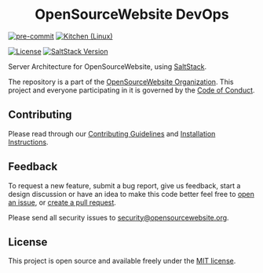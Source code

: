 <h1 align="center">OpenSourceWebsite DevOps</h1>

[![pre-commit](https://img.shields.io/badge/pre--commit-enabled-brightgreen?logo=pre-commit&logoColor=white)](https://github.com/pre-commit/pre-commit)
[![Kitchen (Linux)](https://github.com/opensourcewebsite-org/osw-devops/actions/workflows/kitchen.yml/badge.svg)](https://github.com/opensourcewebsite-org/osw-devops/actions/workflows/kitchen.yml)

[![License](https://img.shields.io/badge/License-MIT-brightgreen.svg?style=flat-square)](LICENSE.md)
[![SaltStack Version](https://img.shields.io/badge/SaltStack-3006.1-blue.svg?style=flat-square)](https://saltproject.io)

Server Architecture for OpenSourceWebsite, using [SaltStack](https://saltproject.io).

The repository is a part of the [OpenSourceWebsite Organization](https://github.com/opensourcewebsite-org). This project and everyone participating in it is governed by the [Code of Conduct](CODE_OF_CONDUCT.md).

## Contributing

Please read through our [Contributing Guidelines](CONTRIBUTING.md) and [Installation Instructions](INSTALL.md).

## Feedback

To request a new feature, submit a bug report, give us feedback, start a design discussion or have an idea to make this code better feel free to [open an issue](https://github.com/opensourcewebsite-org/osw-devops/issues), or [create a pull request](https://github.com/opensourcewebsite-org/osw-devops/pulls).

Please send all security issues to [security@opensourcewebsite.org](mailto:security@opensourcewebsite.org).

## License

This project is open source and available freely under the [MIT license](LICENSE.md).
